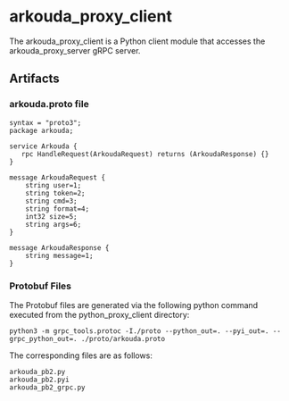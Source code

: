# arkouda\_proxy\_client

The arkouda\_proxy\_client is a Python client module that accesses the arkouda\_proxy\_server gRPC server.

## Artifacts

### arkouda.proto file

```
syntax = "proto3";
package arkouda;

service Arkouda {
   rpc HandleRequest(ArkoudaRequest) returns (ArkoudaResponse) {}
}

message ArkoudaRequest {
    string user=1;
    string token=2;
    string cmd=3;
    string format=4;
    int32 size=5;
    string args=6;
}

message ArkoudaResponse {
    string message=1;
}
```

### Protobuf Files

The Protobuf files are generated via the following python command executed from the python\_proxy\_client directory:

```
python3 -m grpc_tools.protoc -I./proto --python_out=. --pyi_out=. --grpc_python_out=. ./proto/arkouda.proto
```

The corresponding files are as follows:

```
arkouda_pb2.py
arkouda_pb2.pyi
arkouda_pb2_grpc.py
```
